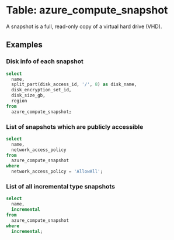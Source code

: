 # Table: azure_compute_snapshot

A snapshot is a full, read-only copy of a virtual hard drive (VHD).

## Examples

### Disk info of each snapshot

```sql
select
  name,
  split_part(disk_access_id, '/', 8) as disk_name,
  disk_encryption_set_id,
  disk_size_gb,
  region
from
  azure_compute_snapshot;
```


### List of snapshots which are publicly accessible

```sql
select
  name,
  network_access_policy
from
  azure_compute_snapshot
where
  network_access_policy = 'AllowAll';
```


### List of all incremental type snapshots

```sql
select
  name,
  incremental
from
  azure_compute_snapshot
where
  incremental;
```